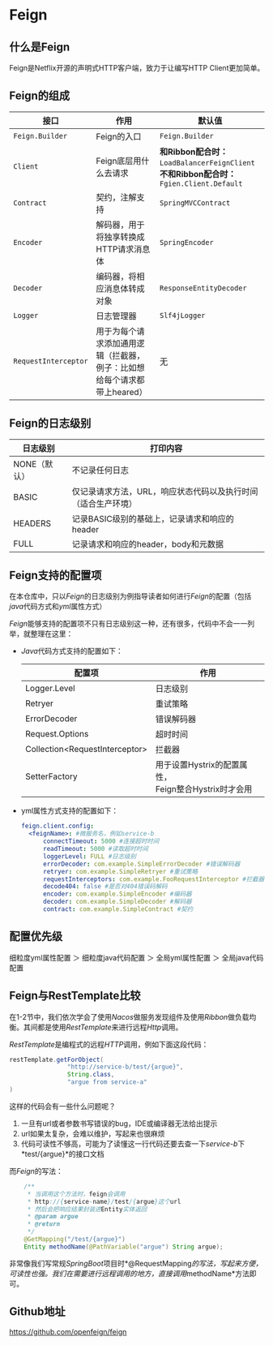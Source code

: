 # Feign



## 什么是Feign

Feign是Netflix开源的声明式HTTP客户端，致力于让编写HTTP Client更加简单。





## Feign的组成

| 接口                 | 作用                                                         | 默认值                                                       |
| -------------------- | ------------------------------------------------------------ | ------------------------------------------------------------ |
| `Feign.Builder`      | Feign的入口                                                  | `Feign.Builder`                                              |
| `Client`             | Feign底层用什么去请求                                        | **和Ribbon配合时：**`LoadBalancerFeignClient` **<br>不和Ribbon配合时：**`Fgien.Client.Default` |
| `Contract`           | 契约，注解支持                                               | `SpringMVCContract`                                          |
| `Encoder`            | 解码器，用于将独享转换成HTTP请求消息体                       | `SpringEncoder`                                              |
| `Decoder`            | 编码器，将相应消息体转成对象                                 | `ResponseEntityDecoder`                                      |
| `Logger`             | 日志管理器                                                   | `Slf4jLogger`                                                |
| `RequestInterceptor` | 用于为每个请求添加通用逻辑（拦截器，例子：比如想给每个请求都带上heared） | 无                                                           |



## Feign的日志级别

| 日志级别     | 打印内容                                                     |
| ------------ | ------------------------------------------------------------ |
| NONE（默认） | 不记录任何日志                                               |
| BASIC        | 仅记录请求方法，URL，响应状态代码以及执行时间（适合生产环境） |
| HEADERS      | 记录BASIC级别的基础上，记录请求和响应的header                |
| FULL         | 记录请求和响应的header，body和元数据                         |





## Feign支持的配置项

在本仓库中，只以*Feign*的日志级别为例指导读者如何进行*Feign*的配置（包括*java*代码方式和*yml*属性方式）

*Feign*能够支持的配置项不只有日志级别这一种，还有很多，代码中不会一一列举，就整理在这里：

- *Java*代码方式支持的配置如下：

  | 配置项                           | 作用                                                    |
  | -------------------------------- | ------------------------------------------------------- |
  | Logger.Level                     | 日志级别                                                |
  | Retryer                          | 重试策略                                                |
  | ErrorDecoder                     | 错误解码器                                              |
  | Request.Options                  | 超时时间                                                |
  | Collection\<RequestInterceptor\> | 拦截器                                                  |
  | SetterFactory                    | 用于设置Hystrix的配置属性，<br>Feign整合Hystrix时才会用 |

  

- yml属性方式支持的配置如下：

  ```yaml
  feign.client.config:
  	<feignName>: #微服务名，例如service-b
  		connectTimeout: 5000 #连接超时时间
  		readTimeout: 5000 #读取超时时间
  		loggerLevel: FULL #日志级别
  		errorDecoder: com.example.SimpleErrorDecoder #错误解码器
  		retryer: com.example.SimpleRetryer #重试策略
  		requestInterceptors: com.example.FooRequestInterceptor #拦截器
  		decode404: false #是否对404错误码解码
  		encoder: com.example.SimpleEncoder #编码器
  		decoder: com.example.SimpleDecoder #解码器
  		contract: com.example.SimpleContract #契约
  ```

  



## 配置优先级

细粒度yml属性配置 ＞ 细粒度java代码配置 ＞ 全局yml属性配置 ＞ 全局java代码配置





## Feign与RestTemplate比较

在1-2节中，我们依次学会了使用*Nacos*做服务发现组件及使用*Ribbon*做负载均衡。其间都是使用*RestTemplate*来进行远程*Http*调用。

*RestTemplate*是编程式的远程*HTTP*调用，例如下面这段代码：

```java
restTemplate.getForObject(
                "http://service-b/test/{argue}",
                String.class,
                "argue from service-a"
)
```

这样的代码会有一些什么问题呢？

1. 一旦有url或者参数书写错误的bug，IDE或编译器无法给出提示
2. url如果太复杂，会难以维护，写起来也很麻烦
3. 代码可读性不够高，可能为了读懂这一行代码还要去查一下*service-b*下*test/{argue}*的接口文档



而*Feign*的写法：

```java
    /**
     * 当调用这个方法时，feign会调用
     * http://{service-name}/test/{argue}这个url
     * 然后会把响应结果封装进Entity实体返回
     * @param argue
     * @return
     */
    @GetMapping("/test/{argue}")
    Entity methodName(@PathVariable("argue") String argue);
```

非常像我们写常规*SpringBoot*项目时*@RequestMapping*的写法，写起来方便，可读性也强。我们在需要进行远程调用的地方，直接调用*methodName*方法即可。





## Github地址

https://github.com/openfeign/feign